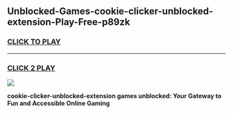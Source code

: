 
## Unblocked-Games-cookie-clicker-unblocked-extension-Play-Free-p89zk
<h3>
<a href="https://premium76.site?title=cookie-clicker-unblocked-extension&ref=20M">CLICK TO PLAY</a></h3>
<hr>

<h3>
<a href="https://premium76.site?title=cookie-clicker-unblocked-extension&ref=20M">CLICK 2 PLAY</a>
  
</h3>

<a href="https://premium76.site?title=cookie-clicker-unblocked-extension&ref=19M"><img src="https://clearcache.store/games.png"></a>


**cookie-clicker-unblocked-extension games unblocked: Your Gateway to Fun and Accessible Online Gaming**
